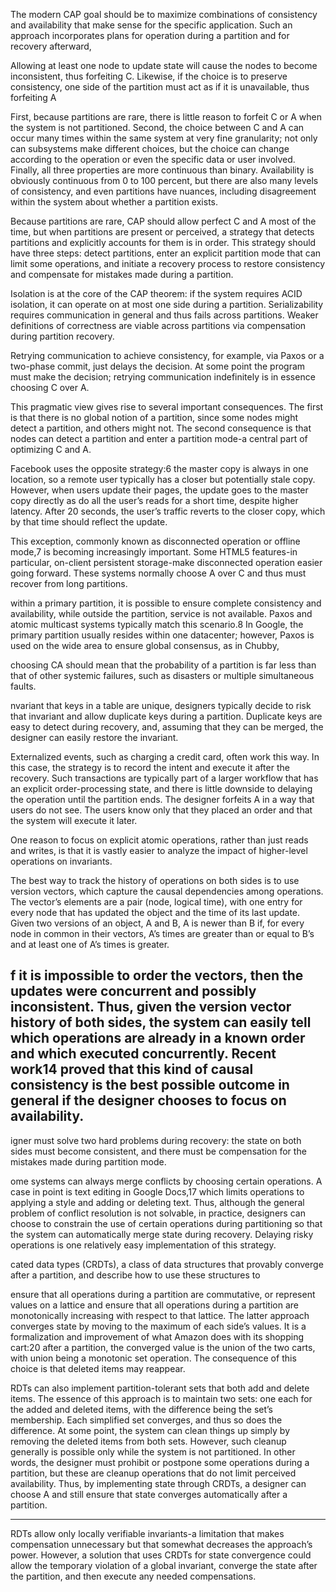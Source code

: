 The modern CAP goal should be to maximize combinations of consistency and availability that make sense for the specific application. Such an
approach incorporates plans for operation during a partition and for recovery afterward, 

Allowing at least one node to update state will cause the nodes to become inconsistent, thus forfeiting C. Likewise, if the choice is to
preserve consistency, one side of the partition must act as if it is unavailable, thus forfeiting A

First, because partitions are rare, there is little reason to forfeit C or A when the system is not partitioned. Second, the choice between
C and A can occur many times within the same system at very fine granularity; not only can subsystems make different choices, but the choice
can change according to the operation or even the specific data or user involved. Finally, all three properties are more continuous than
binary. Availability is obviously continuous from 0 to 100 percent, but there are also many levels of consistency, and even partitions have
nuances, including disagreement within the system about whether a partition exists.


Because partitions are rare, CAP should allow perfect C and A most of the time, but when partitions are present or perceived, a strategy
that detects partitions and explicitly accounts for them is in order. This strategy should have three steps: detect partitions, enter an
explicit partition mode that can limit some operations, and initiate a recovery process to restore consistency and compensate for mistakes
made during a partition.

 Isolation is at the core of the CAP theorem: if the system requires ACID isolation, it can operate on at most one side during a partition.
Serializability requires communication in general and thus fails across partitions. Weaker definitions of correctness are viable across
partitions via compensation during partition recovery.

Retrying communication to achieve consistency, for example, via Paxos or a two-phase commit, just delays the decision. At some point the
program must make the decision; retrying communication indefinitely is in essence choosing C over A.

This pragmatic view gives rise to several important consequences. The first is that there is no global notion of a partition, since some
nodes might detect a partition, and others might not. The second consequence is that nodes can detect a partition and enter a partition
mode-a central part of optimizing C and A.

Facebook uses the opposite strategy:6 the master copy is always in one location, so a remote user typically has a closer but potentially
stale copy. However, when users update their pages, the update goes to the master copy directly as do all the user’s reads for a short time,
despite higher latency. After 20 seconds, the user’s traffic reverts to the closer copy, which by that time should reflect the update.

 This exception, commonly known as disconnected operation or offline mode,7 is becoming increasingly important. Some HTML5 features-in
particular, on-client persistent storage-make disconnected operation easier going forward. These systems normally choose A over C and thus
must recover from long partitions.

within a primary partition, it is possible to ensure complete consistency and availability, while outside the partition, service is not
available. Paxos and atomic multicast systems typically match this scenario.8 In Google, the primary partition usually resides within one
datacenter; however, Paxos is used on the wide area to ensure global consensus, as in Chubby,

choosing CA should mean that the probability of a partition is far less than that of other systemic failures, such as disasters or multiple
simultaneous faults.

nvariant that keys in a table are unique, designers typically decide to risk that invariant and allow duplicate keys during a partition.
Duplicate keys are easy to detect during recovery, and, assuming that they can be merged, the designer can easily restore the invariant.

 Externalized events, such as charging a credit card, often work this way. In this case, the strategy is to record the intent and execute it
after the recovery. Such transactions are typically part of a larger workflow that has an explicit order-processing state, and there is
little downside to delaying the operation until the partition ends. The designer forfeits A in a way that users do not see. The users know
only that they placed an order and that the system will execute it later.

One reason to focus on explicit atomic operations, rather than just reads and writes, is that it is vastly easier to analyze the impact of
higher-level operations on invariants. 

The best way to track the history of operations on both sides is to use version vectors, which capture the causal dependencies among
operations. The vector’s elements are a pair (node, logical time), with one entry for every node that has updated the object and the time of
its last update. Given two versions of an object, A and B, A is newer than B if, for every node in common in their vectors, A’s times are
greater than or equal to B’s and at least one of A’s times is greater.

f it is impossible to order the vectors, then the updates were concurrent and possibly inconsistent. Thus, given the version vector history
of both sides, the system can easily tell which operations are already in a known order and which executed concurrently. Recent work14
proved that this kind of causal consistency is the best possible outcome in general if the designer chooses to focus on availability.
---------
igner must solve two hard problems during recovery:
the state on both sides must become consistent, and
there must be compensation for the mistakes made during partition mode.

ome systems can always merge conflicts by choosing certain operations. A case in point is text editing in Google Docs,17 which limits
operations to applying a style and adding or deleting text. Thus, although the general problem of conflict resolution is not solvable, in
practice, designers can choose to constrain the use of certain operations during partitioning so that the system can automatically merge
state during recovery. Delaying risky operations is one relatively easy implementation of this strategy.


cated data types (CRDTs), a class of data structures that provably converge after a partition, and describe how to use these structures to

ensure that all operations during a partition are commutative, or
represent values on a lattice and ensure that all operations during a partition are monotonically increasing with respect to that lattice.
The latter approach converges state by moving to the maximum of each side’s values. It is a formalization and improvement of what Amazon
does with its shopping cart:20 after a partition, the converged value is the union of the two carts, with union being a monotonic set
operation. The consequence of this choice is that deleted items may reappear.

RDTs can also implement partition-tolerant sets that both add and delete items. The essence of this approach is to maintain two sets: one
each for the added and deleted items, with the difference being the set’s membership. Each simplified set converges, and thus so does the
difference. At some point, the system can clean things up simply by removing the deleted items from both sets. However, such cleanup
generally is possible only while the system is not partitioned. In other words, the designer must prohibit or postpone some operations
during a partition, but these are cleanup operations that do not limit perceived availability. Thus, by implementing state through CRDTs, a
designer can choose A and still ensure that state converges automatically after a partition.

--------------


RDTs allow only locally verifiable invariants-a limitation that makes compensation unnecessary but that somewhat decreases the approach’s
power. However, a solution that uses CRDTs for state convergence could allow the temporary violation of a global invariant, converge the
state after the partition, and then execute any needed compensations.
